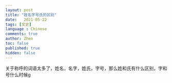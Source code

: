 ```yaml
---
layout: post
title: "姓名字号氏的区别"
date:   2021-05-22
tags: [文史]
language : Chinese
comments: true
author: Zhen
toc: false
published: true
hidden: false
---
```

关于称呼的词语太多了，姓名，名字，姓氏，字号，那么姓和氏有什么区别，字和号什么时候g
<!--stackedit_data:
eyJoaXN0b3J5IjpbMjAwODU5MTc5MywtMjAyNDE4MDMxNiwtMj
U1NjQzMTM0XX0=
-->
